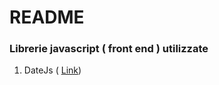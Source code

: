 # README #


### Librerie javascript ( front end ) utilizzate ###
1) DateJs ( [Link](http://datejs.com/))